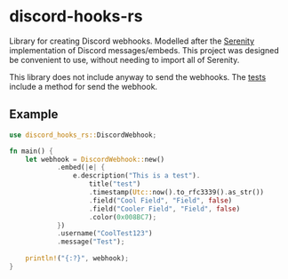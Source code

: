 # discord-hooks-rs
Library for creating Discord webhooks. Modelled after the [Serenity](https://docs.rs/serenity/0.8.7/serenity/builder/struct.CreateEmbed.html)
implementation of Discord messages/embeds. This project was designed be convenient to use, without
needing to import all of Serenity.

This library does not include anyway to send the webhooks. The [tests](src/lib.rs) include a method for send the webhook.

## Example
```rust
use discord_hooks_rs::DiscordWebhook;

fn main() {
    let webhook = DiscordWebhook::new()
            .embed(|e| {
                e.description("This is a test").
                    title("test")
                    .timestamp(Utc::now().to_rfc3339().as_str())
                    .field("Cool Field", "Field", false)
                    .field("Cooler Field", "Field", false)
                    .color(0x008BC7);
            })
            .username("CoolTest123")
            .message("Test");
    
    println!("{:?}", webhook); 
}
```